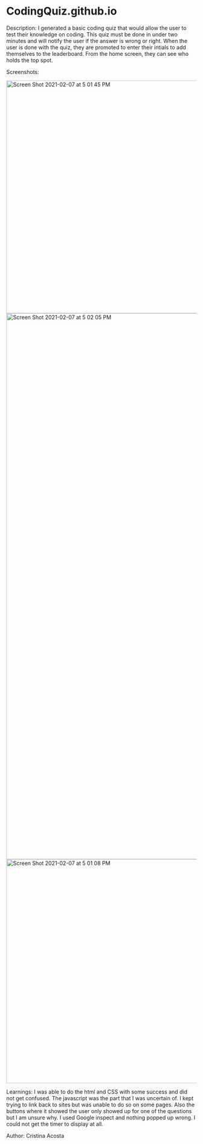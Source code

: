 # CodingQuiz.github.io
Description:
    I generated a basic coding quiz that would allow the user to test their knowledge on coding. This quiz must be done in under two minutes and will notify the user if the answer is wrong or right. When the user is done with the quiz, they are promoted to enter their intials to add themselves to the leaderboard. From the home screen, they can see who holds the top spot. 
    
Screenshots: 

<img width="614" alt="Screen Shot 2021-02-07 at 5 01 45 PM" src="https://user-images.githubusercontent.com/74034987/107165036-5cd55e80-6966-11eb-804a-12086d62e20f.png">

<img width="1440" alt="Screen Shot 2021-02-07 at 5 02 05 PM" src="https://user-images.githubusercontent.com/74034987/107165060-72e31f00-6966-11eb-9a0e-4823d7ff3d10.png">

<img width="591" alt="Screen Shot 2021-02-07 at 5 01 08 PM" src="https://user-images.githubusercontent.com/74034987/107165033-5941d780-6966-11eb-808a-bc3cc4986044.png">

Learnings:
    I was able to do the html and CSS with some success and did not get confused. The javascript was the part that I was uncertain of. I kept trying to link back to sites but was unable to do so on some pages. Also the buttons where it showed the user only showed up for one of the questions but I am unsure why. I used Google inspect and nothing popped up wrong. I could not get the timer to display at all. 

Author:
    Cristina Acosta